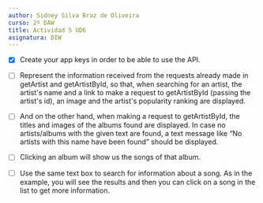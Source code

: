 ```yaml
---
author: Sidney Silva Braz de Oliveira
curso: 2º DAW
title: Actividad 5 UD6
asignatura: DIW
---
```


- [x] Create your app keys in order to be able to use the API.
- [ ] Represent the information received from the requests already made in getArtist and getArtistById, so that, when searching for an artist, the artist's name and a link to make a request to getArtistById (passing the artist's id), an image and the artist's popularity ranking are displayed.
- [ ] And on the other hand, when making a request to getArtistById, the titles and images of the albums found are displayed. In case no artists/albums with the given text are found, a text message like “No artists with this name have been found” should be displayed.
- [ ] Clicking an album will show us the songs of that album.
- [ ] Use the same text box to search for information about a song. As in the example, you will see the results and then you can click on a song in the list to get more information.

